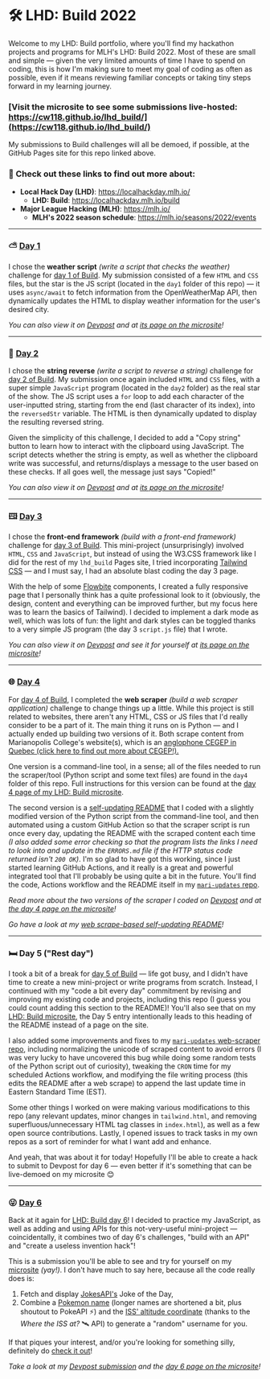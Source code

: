 # 🛠️ LHD: Build 2022

Welcome to my LHD: Build portfolio, where you'll find my hackathon projects and programs for MLH's LHD: Build 2022. Most of these are small and simple — given the very limited amounts of time I have to spend on coding, this is how I'm making sure to meet my goal of coding as often as possible, even if it means reviewing familiar concepts or taking tiny steps forward in my learning journey.

### [Visit the microsite to see some submissions live-hosted: https://cw118.github.io/lhd_build/](https://cw118.github.io/lhd_build/)

My submissions to Build challenges will all be demoed, if possible, at the GitHub Pages site for this repo linked above.

### 🔗 Check out these links to find out more about:

- **Local Hack Day (LHD)**: https://localhackday.mlh.io/
  - **LHD: Build**: https://localhackday.mlh.io/build
- **Major League Hacking (MLH)**: https://mlh.io/
  - **MLH's 2022 season schedule**: https://mlh.io/seasons/2022/events

---

### ⛅ [Day 1](https://cw118.github.io/lhd_build/weather.html)

I chose the **weather script** *(write a script that checks the weather)* challenge for [day 1 of Build](https://lhd-build-day-1.devpost.com/). My submission consisted of a few `HTML` and `CSS` files, but the star is the JS script (located in the `day1` folder of this repo) — it uses `async/await` to fetch information from the OpenWeatherMap API, then dynamically updates the HTML to display weather information for the user's desired city.

*You can also view it on [Devpost](https://devpost.com/software/weather-checker) and at [its page on the microsite](https://cw118.github.io/lhd_build/weather.html)!*

---

### 🔀 [Day 2](https://cw118.github.io/lhd_build/reversestr.html)

I chose the **string reverse** *(write a script to reverse a string)* challenge for [day 2 of Build](https://lhd-build-day-2.devpost.com/). My submission once again included `HTML` and `CSS` files, with a super simple `JavaScript` program (located in the `day2` folder) as the real star of the show. The JS script uses a `for` loop to add each character of the user-inputted string, starting from the end (last character of its index), into the `reversedStr` variable. The HTML is then dynamically updated to display the resulting reversed string.

Given the simplicity of this challenge, I decided to add a "Copy string" button to learn how to interact with the clipboard using JavaScript. The script detects whether the string is empty, as well as whether the clipboard write was successful, and returns/displays a message to the user based on these checks. If all goes well, the message just says "Copied!"

*You can also view it on [Devpost](https://devpost.com/software/string-reverser) and at [its page on the microsite](https://cw118.github.io/lhd_build/reversestr.html)!*

---

### 🖽 [Day 3](https://cw118.github.io/lhd_build/day3/tailwind.html)

I chose the **front-end framework** *(build with a front-end framework)* challenge for [day 3 of Build](https://lhd-build-day-3.devpost.com/). This mini-project (unsurprisingly) involved `HTML`, `CSS` and `JavaScript`, but instead of using the W3.CSS framework like I did for the rest of my `lhd_build` Pages site, I tried incorporating [Tailwind CSS](https://tailwindcss.com) — and I must say, I had an absolute blast coding the day 3 page. 

With the help of some [Flowbite](https://flowbite.com/) components, I created a fully responsive page that I personally think has a quite professional look to it (obviously, the design, content and everything can be improved further, but my focus here was to learn the basics of Tailwind). I decided to implement a dark mode as well, which was lots of fun: the light and dark styles can be toggled thanks to a very simple JS program (the day 3 `script.js` file) that I wrote.

*You can also view it on [Devpost](https://devpost.com/software/a-tailwind-site) and see it for yourself at [its page on the microsite](https://cw118.github.io/lhd_build/day3/tailwind.html)!*

---

### 🌐 [Day 4](https://cw118.github.io/lhd_build/scraper.html)

For [day 4 of Build](https://lhd-build-day-4.devpost.com/), I completed the **web scraper** *(build a web scraper application)* challenge to change things up a little. While this project is still related to websites, there aren't any HTML, CSS or JS files that I'd really consider to be a part of it. The main thing it runs on is Python — and I actually ended up building two versions of it. Both scrape content from Marianopolis College's website(s), which is an [anglophone CEGEP in Quebec (click here to find out more about CEGEP!).](https://cw118.github.io/quetudesinfo/)

One version is a command-line tool, in a sense; all of the files needed to run the scraper/tool (Python script and some text files) are found in the `day4` folder of this repo. Full instructions for this version can be found at the [day 4 page of my LHD: Build microsite](https://cw118.github.io/lhd_build/scraper.html).

The second version is a [self-updating README](https://github.com/cw118/mari-updates) that I coded with a slightly modified version of the Python script from the command-line tool, and then automated using a custom GitHub Action so that the scraper script is run once every day, updating the README with the scraped content each time *(I also added some error checking so that the program lists the links I need to look into and update in the `ERRORS.md` file if the HTTP status code returned isn't `200 OK`)*. I'm so glad to have got this working, since I just started learning GitHub Actions, and it really is a great and powerful integrated tool that I'll probably be using quite a bit in the future. You'll find the code, Actions workflow and the README itself in my [`mari-updates` repo](https://github.com/cw118/mari-updates).

*Read more about the two versions of the scraper I coded on [Devpost](https://devpost.com/software/mari-web-scraper) and at [the day 4 page on the microsite](https://cw118.github.io/lhd_build/scraper.html)!*

*Go have a look at my [web scrape-based self-updating README](https://github.com/cw118/mari-updates)!*

---

### 🛏️ Day 5 ("Rest day")

I took a bit of a break for [day 5 of Build](https://lhd-build-day-5.devpost.com/) — life got busy, and I didn't have time to create a new mini-project or write programs from scratch. Instead, I continued with my "code a bit every day" commitment by revising and improving my existing code and projects, including this repo (I guess you could count adding this section to the README)! You'll also see that on my [LHD: Build microsite](https://cw118.github.io/lhd_build), the Day 5 entry intentionally leads to this heading of the README instead of a page on the site.

I also added some improvements and fixes to my [`mari-updates` web-scraper repo](https://github.com/cw118/mari-updates), including normalizing the unicode of scraped content to avoid errors (I was very lucky to have uncovered this bug while doing some random tests of the Python script out of curiosity), tweaking the `CRON` time for my scheduled Actions workflow, and modifying the file writing process (this edits the README after a web scrape) to append the last update time in Eastern Standard Time (EST).

Some other things I worked on were making various modifications to this repo (any relevant updates, minor changes in `tailwind.html`, and removing superfluous/unnecessary HTML tag classes in `index.html`), as well as a few open source contributions. Lastly, I opened issues to track tasks in my own repos as a sort of reminder for what I want add and enhance.

And yeah, that was about it for today! Hopefully I'll be able to create a hack to submit to Devpost for day 6 — even better if it's something that can be live-demoed on my microsite 😊

---

### 😜 [Day 6](https://cw118.github.io/lhd_build/sillyapis.html)

Back at it again for [LHD: Build day 6](https://lhd-build-day-6.devpost.com/)! I decided to practice my JavaScript, as well as adding and using APIs for this not-very-useful mini-project — coincidentally, it combines two of day 6's challenges, "build with an API" and "create a useless invention hack"!

This is a submission you'll be able to see and try for yourself on my [microsite](https://cw118.github.io/lhd_build) *(yay!)*. I don't have much to say here, because all the code really does is:
1. Fetch and display [JokesAPI's](https://jokes.one/api/joke/) Joke of the Day,
2. Combine a [Pokemon name](https://pokeapi.co/) (longer names are shortened a bit, plus shoutout to PokeAPI ⚡) and the [ISS' altitude coordinate](https://wheretheiss.at/w/developer) (thanks to the *Where the ISS at?* 🛰️ API) to generate a "random" username for you. 

If that piques your interest, and/or you're looking for something silly, definitely do [check it out](https://cw118.github.io/lhd_build/sillyapis.html)!

*Take a look at my [Devpost submission](https://devpost.com/software/random-apis) and the [day 6 page on the microsite](https://cw118.github.io/lhd_build/sillyapis.html)!*
